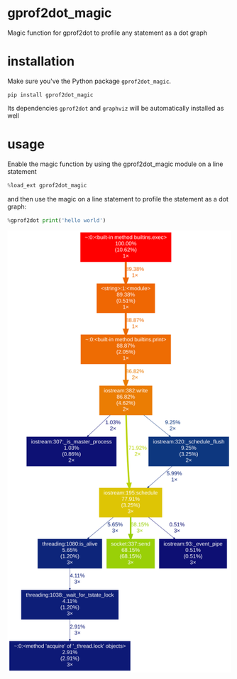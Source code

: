 # gprof2dot_magic
Magic function for gprof2dot to profile any statement as a dot graph


# installation
Make sure you've the Python package `gprof2dot_magic`.

```
pip install gprof2dot_magic
```

Its dependencies `gprof2dot` and `graphviz` will be automatically installed as well

# usage
Enable the magic function by using the gprof2dot_magic module on a line statement

```python
%load_ext gprof2dot_magic
```

and then use the magic on a line statement to profile the statement as a dot graph:

```python
%gprof2dot print('hello world')
```


<img src="./img/dot_graph_hello_world.svg">